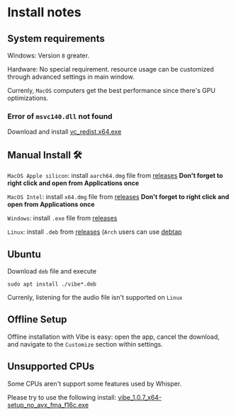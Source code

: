 # Install notes

## System requirements

Windows: Version `8` greater.

Hardware:
No special requirement. resource usage can be customized through advanced settings in main window.

Currenly, `MacOS` computers get the best performance since there's GPU optimizations.

### Error of `msvc140.dll` not found

Download and install [vc_redist.x64.exe](https://aka.ms/vs/17/release/vc_redist.x64.exe)

## Manual Install 🛠️

`MacOS Apple silicon`: install `aarch64.dmg` file from [releases](https://github.com/thewh1teagle/vibe/releases) **Don't forget to right click and open from Applications once**

`MacOS Intel`: install `x64.dmg` file from [releases](https://github.com/thewh1teagle/vibe/releases) **Don't forget to right click and open from Applications once**

`Windows`: install `.exe` file from [releases](https://github.com/thewh1teagle/vibe/releases)

`Linux`: install `.deb` from [releases](https://github.com/thewh1teagle/vibe/releases) (`Arch` users can use [debtap](https://aur.archlinux.org/packages/debtap)

## Ubuntu

Download `deb` file and execute

```console
sudo apt install ./vibe*.deb
```

Currenly, listening for the audio file isn't supported on `Linux`

## Offline Setup

Offline installation with Vibe is easy: open the app, cancel the download, and navigate to the `Customize` section within settings.

## Unsupported CPUs

Some CPUs aren't support some features used by Whisper.

Please try to use the following install: [vibe_1.0.7_x64-setup_no_avx_fma_f16c.exe](https://github.com/thewh1teagle/vibe/releases/download/v1.0.7/vibe_1.0.7_x64-setup_no_avx_fma_f16c.exe)
